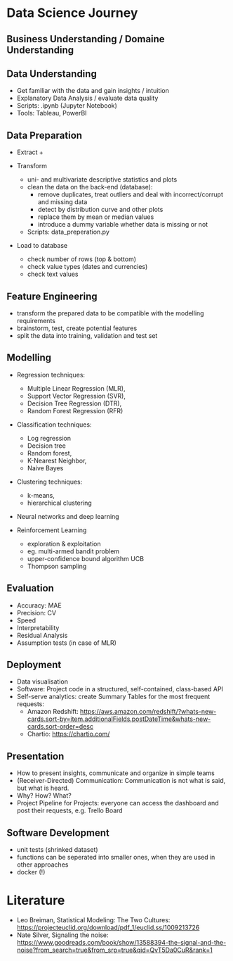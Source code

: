 # Data Science Journey

## Business Understanding / Domaine Understanding

## Data Understanding
- Get familiar with the data and gain insights / intuition
- Explanatory Data Analysis / evaluate data quality
- Scripts: .ipynb (Jupyter Notebook)
- Tools: Tableau, PowerBI

## Data Preparation
- Extract
    +

- Transform
    + uni- and multivariate descriptive statistics and plots
    + clean the data on the back-end (database):
        * remove duplicates, treat outliers and deal with incorrect/corrupt and missing data
        * detect by distribution curve and other plots
        * replace them by mean or median values
        * introduce a dummy variable whether data is missing or not
    + Scripts: data_preperation.py

- Load to database
    + check number of rows (top & bottom)
    + check value types (dates and currencies)
    + check text values


## Feature Engineering
- transform the prepared data to be compatible with the modelling requirements
- brainstorm, test, create potential features
- split the data into training, validation and test set

## Modelling
- Regression techniques:
    + Multiple Linear Regression (MLR),
    + Support Vector Regression (SVR),
    + Decision Tree Regression (DTR),
    + Random Forest Regression (RFR)

- Classification techniques:
    + Log regression
    + Decision tree
    + Random forest,
    + K-Nearest Neighbor,
    + Naive Bayes

- Clustering techniques:
    + k-means,
    + hierarchical clustering

- Neural networks and deep learning

- Reinforcement Learning
    + exploration & exploitation
    + eg. multi-armed bandit problem
    + upper-confidence bound algorithm UCB
    + Thompson sampling

## Evaluation
- Accuracy: MAE
- Precision: CV
- Speed
- Interpretability
- Residual Analysis
- Assumption tests (in case of MLR)

## Deployment
- Data visualisation
- Software: Project code in a structured, self-contained, class-based API
- Self-serve analytics: create Summary Tables for the most frequent requests:
  - Amazon Redshift: https://aws.amazon.com/redshift/?whats-new-cards.sort-by=item.additionalFields.postDateTime&whats-new-cards.sort-order=desc
  - Chartio: https://chartio.com/

## Presentation
- How to present insights, communicate and organize in simple teams
- (Receiver-Directed) Communication: Communication is not what is said, but what is heard.
- Why? How? What?
- Project Pipeline for Projects: everyone can access the dashboard and post their requests, e.g. Trello Board

## Software Development
- unit tests (shrinked dataset)
- functions can be seperated into smaller ones, when they are used in other approaches
- docker (!)


# Literature
- Leo Breiman, Statistical Modeling: The Two Cultures: https://projecteuclid.org/download/pdf_1/euclid.ss/1009213726
- Nate Silver, Signaling the noise: https://www.goodreads.com/book/show/13588394-the-signal-and-the-noise?from_search=true&from_srp=true&qid=QvT5Da0CuR&rank=1


